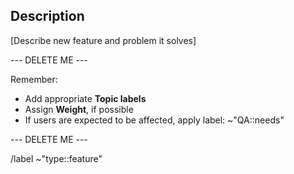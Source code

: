## Description

[Describe new feature and problem it solves]

--- DELETE ME ---

Remember: 
- Add appropriate **Topic labels** 
- Assign **Weight**, if possible
- If users are expected to be affected, apply label: ~"QA::needs"

--- DELETE ME ---

 /label ~"type::feature"